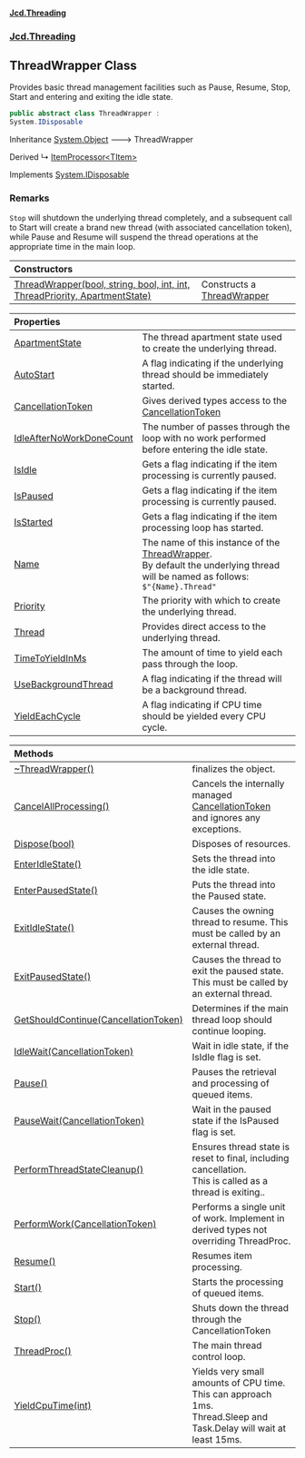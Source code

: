 #### [Jcd.Threading](index.md 'index')
### [Jcd.Threading](Jcd.Threading.md 'Jcd.Threading')

## ThreadWrapper Class

Provides basic thread management facilities such as Pause, Resume, Stop, Start and
entering and exiting the idle state.

```csharp
public abstract class ThreadWrapper :
System.IDisposable
```

Inheritance [System.Object](https://docs.microsoft.com/en-us/dotnet/api/System.Object 'System.Object') &#129106; ThreadWrapper

Derived
&#8627; [ItemProcessor&lt;TItem&gt;](ItemProcessor_TItem_.md 'Jcd.Threading.ItemProcessor<TItem>')

Implements [System.IDisposable](https://docs.microsoft.com/en-us/dotnet/api/System.IDisposable 'System.IDisposable')

### Remarks
`Stop` will shutdown the underlying thread completely, and a subsequent call to Start will
create a brand new thread (with associated cancellation token), while Pause and
Resume will suspend the thread operations at the appropriate time in the main loop.

| Constructors | |
| :--- | :--- |
| [ThreadWrapper(bool, string, bool, int, int, ThreadPriority, ApartmentState)](ThreadWrapper..ctor.yS0P2oMxyzToT2DfFJKAkA.md 'Jcd.Threading.ThreadWrapper.ThreadWrapper(bool, string, bool, int, int, System.Threading.ThreadPriority, System.Threading.ApartmentState)') | Constructs a [ThreadWrapper](ThreadWrapper.md 'Jcd.Threading.ThreadWrapper') |

| Properties | |
| :--- | :--- |
| [ApartmentState](ThreadWrapper.ApartmentState.md 'Jcd.Threading.ThreadWrapper.ApartmentState') | The thread apartment state used to create the underlying thread. |
| [AutoStart](ThreadWrapper.AutoStart.md 'Jcd.Threading.ThreadWrapper.AutoStart') | A flag indicating if the underlying thread should be immediately started. |
| [CancellationToken](ThreadWrapper.CancellationToken.md 'Jcd.Threading.ThreadWrapper.CancellationToken') | Gives derived types access to the [CancellationToken](ThreadWrapper.CancellationToken.md 'Jcd.Threading.ThreadWrapper.CancellationToken') |
| [IdleAfterNoWorkDoneCount](ThreadWrapper.IdleAfterNoWorkDoneCount.md 'Jcd.Threading.ThreadWrapper.IdleAfterNoWorkDoneCount') | The number of passes through the loop with no work performed before entering the idle state. |
| [IsIdle](ThreadWrapper.IsIdle.md 'Jcd.Threading.ThreadWrapper.IsIdle') | Gets a flag indicating if the item processing is currently paused. |
| [IsPaused](ThreadWrapper.IsPaused.md 'Jcd.Threading.ThreadWrapper.IsPaused') | Gets a flag indicating if the item processing is currently paused. |
| [IsStarted](ThreadWrapper.IsStarted.md 'Jcd.Threading.ThreadWrapper.IsStarted') | Gets a flag indicating if the item processing loop has started. |
| [Name](ThreadWrapper.Name.md 'Jcd.Threading.ThreadWrapper.Name') | The name of this instance of the [ThreadWrapper](ThreadWrapper.md 'Jcd.Threading.ThreadWrapper').<br/>By default the underlying thread will be named as follows:<br/>`$"{Name}.Thread"` |
| [Priority](ThreadWrapper.Priority.md 'Jcd.Threading.ThreadWrapper.Priority') | The priority with which to create the underlying thread. |
| [Thread](ThreadWrapper.Thread.md 'Jcd.Threading.ThreadWrapper.Thread') | Provides direct access to the underlying thread. |
| [TimeToYieldInMs](ThreadWrapper.TimeToYieldInMs.md 'Jcd.Threading.ThreadWrapper.TimeToYieldInMs') | The amount of time to yield each pass through the loop. |
| [UseBackgroundThread](ThreadWrapper.UseBackgroundThread.md 'Jcd.Threading.ThreadWrapper.UseBackgroundThread') | A flag indicating if the thread will be a background thread. |
| [YieldEachCycle](ThreadWrapper.YieldEachCycle.md 'Jcd.Threading.ThreadWrapper.YieldEachCycle') | A flag indicating if CPU time should be yielded every CPU cycle. |

| Methods | |
| :--- | :--- |
| [~ThreadWrapper()](ThreadWrapper.~ThreadWrapper().md 'Jcd.Threading.ThreadWrapper.~ThreadWrapper()') | finalizes the object. |
| [CancelAllProcessing()](ThreadWrapper.CancelAllProcessing().md 'Jcd.Threading.ThreadWrapper.CancelAllProcessing()') | Cancels the internally managed [CancellationToken](ThreadWrapper.CancellationToken.md 'Jcd.Threading.ThreadWrapper.CancellationToken')<br/>and ignores any exceptions. |
| [Dispose(bool)](ThreadWrapper.Dispose.07rvTSxJ7U5BNNbZhR87jQ.md 'Jcd.Threading.ThreadWrapper.Dispose(bool)') | Disposes of resources. |
| [EnterIdleState()](ThreadWrapper.EnterIdleState().md 'Jcd.Threading.ThreadWrapper.EnterIdleState()') | Sets the thread into the idle state. |
| [EnterPausedState()](ThreadWrapper.EnterPausedState().md 'Jcd.Threading.ThreadWrapper.EnterPausedState()') | Puts the thread into the Paused state. |
| [ExitIdleState()](ThreadWrapper.ExitIdleState().md 'Jcd.Threading.ThreadWrapper.ExitIdleState()') | Causes the owning thread to resume. This must be called by an external thread. |
| [ExitPausedState()](ThreadWrapper.ExitPausedState().md 'Jcd.Threading.ThreadWrapper.ExitPausedState()') | Causes the thread to exit the paused state. This must be called by<br/>an external thread. |
| [GetShouldContinue(CancellationToken)](ThreadWrapper.GetShouldContinue.bMNPC5sBwGtj9DuduJ/x8g.md 'Jcd.Threading.ThreadWrapper.GetShouldContinue(System.Threading.CancellationToken)') | Determines if the main thread loop should continue looping. |
| [IdleWait(CancellationToken)](ThreadWrapper.IdleWait.q69Aj6do6sbEw/LzUpxGWQ.md 'Jcd.Threading.ThreadWrapper.IdleWait(System.Threading.CancellationToken)') | Wait in idle state, if the IsIdle flag is set. |
| [Pause()](ThreadWrapper.Pause().md 'Jcd.Threading.ThreadWrapper.Pause()') | Pauses the retrieval and processing of queued items. |
| [PauseWait(CancellationToken)](ThreadWrapper.PauseWait.iLYFR/oz4tfG+yGYs8FSiw.md 'Jcd.Threading.ThreadWrapper.PauseWait(System.Threading.CancellationToken)') | Wait in the paused state if the IsPaused flag is set. |
| [PerformThreadStateCleanup()](ThreadWrapper.PerformThreadStateCleanup().md 'Jcd.Threading.ThreadWrapper.PerformThreadStateCleanup()') | Ensures thread state is reset to final, including cancellation.<br/>This is called as a thread is exiting.. |
| [PerformWork(CancellationToken)](ThreadWrapper.PerformWork.Iee0Rq4O6c1RXxlt3rXwsg.md 'Jcd.Threading.ThreadWrapper.PerformWork(System.Threading.CancellationToken)') | Performs a single unit of work. Implement in derived types not overriding ThreadProc. |
| [Resume()](ThreadWrapper.Resume().md 'Jcd.Threading.ThreadWrapper.Resume()') | Resumes item processing. |
| [Start()](ThreadWrapper.Start().md 'Jcd.Threading.ThreadWrapper.Start()') | Starts the processing of queued items. |
| [Stop()](ThreadWrapper.Stop().md 'Jcd.Threading.ThreadWrapper.Stop()') | Shuts down the thread through the CancellationToken |
| [ThreadProc()](ThreadWrapper.ThreadProc().md 'Jcd.Threading.ThreadWrapper.ThreadProc()') | The main thread control loop. |
| [YieldCpuTime(int)](ThreadWrapper.YieldCpuTime.H6HyyvoVeNoLaTObIHalbg.md 'Jcd.Threading.ThreadWrapper.YieldCpuTime(int)') | Yields very small amounts of CPU time. This can approach 1ms.<br/>Thread.Sleep and Task.Delay will wait at least 15ms. |
